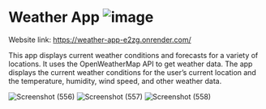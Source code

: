 # Weather App ![image](https://github.com/user-attachments/assets/0568f10c-a11c-4b7d-be83-27027e25700d)

Website link: https://weather-app-e2zg.onrender.com/

 This app displays current weather conditions and forecasts for a variety of locations. It uses the
 OpenWeatherMap API to get weather data. 
 The app displays the current weather conditions for the user’s current location and the temperature,
 humidity, wind speed, and other weather data.

 ![Screenshot (556)](https://github.com/user-attachments/assets/611be240-ff3c-4796-b192-8fc5481c27c1)
![Screenshot (557)](https://github.com/user-attachments/assets/8586d3b0-71a9-478b-9f21-8d39413a6372)
![Screenshot (558)](https://github.com/user-attachments/assets/835c6d4a-e314-4ff7-89bf-79e99e2a9bdf)

